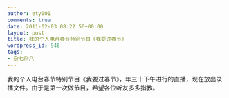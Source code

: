 ```yaml
---
author: ety001
comments: true
date: 2011-02-03 08:22:56+00:00
layout: post
title: 我的个人电台春节特别节目《我要过春节》
wordpress_id: 946
tags:
- 杂七杂八
---
```


我的个人电台春节特别节目《我要过春节》，年三十下午进行的直播，现在放出录播文件。由于是第一次做节目，希望各位听友多多指教。

